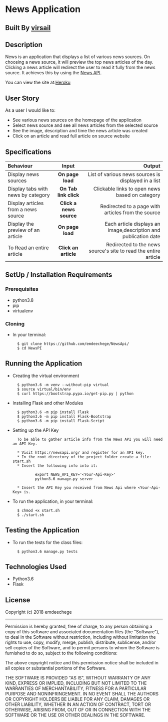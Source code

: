# News Application 

## Built By [virsail](https://github.com/virsail/)

## Description
News is an application that displays a list of various news sources. On choosing a news source, it will preview the top news articles of the day. Clicking a news article will redirect the user to read it fully from the news source. It achieves this by using the [News API](https://newsapi.org/).

You can view the site at:[Heroku]()

## User Story


As a user I would like to:
* See various news sources on the homepage of the application
* Select news source and see all news articles from the selected source
* See the image, description and time the news article was created
* Click on an article and read full article on source website

## Specifications
| Behaviour | Input | Output |
| :---------------- | :---------------: | ------------------: |
| Display news sources | **On page load** | List of various news sources is displayed in a list |
| Display tabs with news by category | **On Tab link click** | Clickable links to open news based on category |
| Display articles from a news source | **Click a news source** | Redirected to a page with articles from the source |
| Display the preview of an article | **On page load** | Each article displays an image,description and publication date |
| To Read an entire article  | **Click an article** | Redirected to the news source's site to read the entire article |


## SetUp / Installation Requirements
### Prerequisites
* python3.8
* pip
* virtualenv

### Cloning
* In your terminal:

        $ git clone https://github.com/emdeechege/NewsApi/
        $ cd NewsPI

## Running the Application
* Creating the virtual environment

        $ python3.6 -m venv --without-pip virtual
        $ source virtual/bin/env
        $ curl https://bootstrap.pypa.io/get-pip.py | python

* Installing Flask and other Modules

        $ python3.6 -m pip install Flask
        $ python3.6 -m pip install Flask-Bootstrap
        $ python3.6 -m pip install Flask-Script

* Setting up the API Key

        To be able to gather article info from the News API you will need an API Key.

        * Visit https://newsapi.org/ and register for an API key.
        * In the root directory of the project folder create a file: start.sh
        * Insert the following info into it:

                export NEWS_API_KEY='<Your-Api-Key>'
                python3.6 manage.py server

        * Insert the API Key you received from News Api where <Your-Api-Key> is.

* To run the application, in your terminal:

        $ chmod +x start.sh
        $ ./start.sh

## Testing the Application
* To run the tests for the class files:

        $ python3.6 manage.py tests

## Technologies Used
* Python3.6
* Flask

## License

Copyright (c) 2018 emdeechege

------------

Permission is hereby granted, free of charge, to any person obtaining a copy of this software and associated documentation files (the "Software"), to deal in the Software without restriction, including without limitation the rights to use, copy, modify, merge, publish, distribute, sublicense, and/or sell copies of the Software, and to permit persons to whom the Software is furnished to do so, subject to the following conditions:

The above copyright notice and this permission notice shall be included in all copies or substantial portions of the Software.

THE SOFTWARE IS PROVIDED "AS IS", WITHOUT WARRANTY OF ANY KIND, EXPRESS OR IMPLIED, INCLUDING BUT NOT LIMITED TO THE WARRANTIES OF MERCHANTABILITY, FITNESS FOR A PARTICULAR PURPOSE AND NONINFRINGEMENT. IN NO EVENT SHALL THE AUTHORS OR COPYRIGHT HOLDERS BE LIABLE FOR ANY CLAIM, DAMAGES OR OTHER LIABILITY, WHETHER IN AN ACTION OF CONTRACT, TORT OR OTHERWISE, ARISING FROM, OUT OF OR IN CONNECTION WITH THE SOFTWARE OR THE USE OR OTHER DEALINGS IN THE SOFTWARE.
